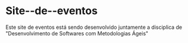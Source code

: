 # Site--de--eventos

Este site de eventos está sendo desenvolvido juntamente a disciplica de "Desenvolvimento de Softwares com Metodologias Ágeis" 
